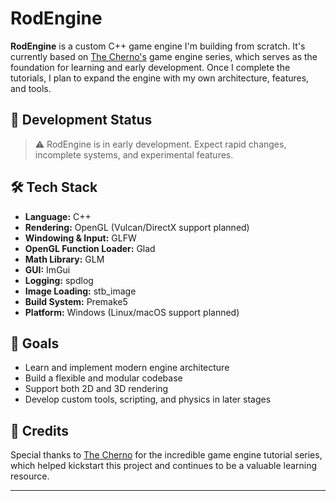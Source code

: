 # RodEngine

**RodEngine** is a custom C++ game engine I'm building from scratch. It's currently based on [The Cherno's](https://www.youtube.com/@TheCherno) game engine series, which serves as the foundation for learning and early development. Once I complete the tutorials, I plan to expand the engine with my own architecture, features, and tools.

## 🚧 Development Status

> ⚠️ RodEngine is in early development. Expect rapid changes, incomplete systems, and experimental features.

## 🛠 Tech Stack

- **Language:** C++  
- **Rendering:** OpenGL  (Vulcan/DirectX support planned)
- **Windowing & Input:** GLFW  
- **OpenGL Function Loader:** Glad  
- **Math Library:** GLM  
- **GUI:** ImGui  
- **Logging:** spdlog  
- **Image Loading:** stb_image  
- **Build System:** Premake5  
- **Platform:** Windows (Linux/macOS support planned)

## 🎯 Goals

- Learn and implement modern engine architecture  
- Build a flexible and modular codebase  
- Support both 2D and 3D rendering  
- Develop custom tools, scripting, and physics in later stages

## 🙏 Credits

Special thanks to [The Cherno](https://github.com/thecherno) for the incredible game engine tutorial series, which helped kickstart this project and continues to be a valuable learning resource.

---

